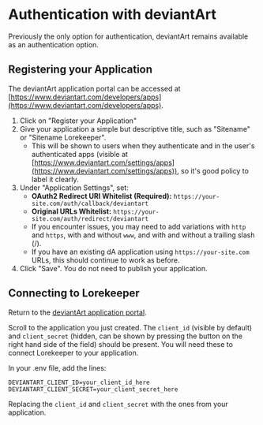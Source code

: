 # Authentication with deviantArt

Previously the only option for authentication, deviantArt remains available as an authentication option.

## Registering your Application

The deviantArt application portal can be accessed at [https://www.deviantart.com/developers/apps](https://www.deviantart.com/developers/apps).

1. Click on "Register your Application"
2. Give your application a simple but descriptive title, such as "Sitename" or "Sitename Lorekeeper".
    - This will be shown to users when they authenticate and in the user's authenticated apps (visible at [https://www.deviantart.com/settings/apps](https://www.deviantart.com/settings/apps)), so it's good policy to label it clearly.
3. Under "Application Settings", set:
    - **OAuth2 Redirect URI Whitelist (Required):** `https://your-site.com/auth/callback/deviantart`
    - **Original URLs Whitelist:** `https://your-site.com/auth/redirect/deviantart`
    - If you encounter issues, you may need to add variations with `http` and `https`, with and without `www`, and with and without a trailing slash (/).
    - If you have an existing dA application using `https://your-site.com` URLs, this should continue to work as before.
4. Click "Save". You do not need to publish your application.

## Connecting to Lorekeeper

Return to the [deviantArt application portal](https://www.deviantart.com/developers/apps).

Scroll to the application you just created. The `client_id` (visible by default) and `client_secret` (hidden, can be shown by pressing the button on the right hand side of the field) should be present. You will need these to connect Lorekeeper to your application.

In your .env file, add the lines:

```
DEVIANTART_CLIENT_ID=your_client_id_here
DEVIANTART_CLIENT_SECRET=your_client_secret_here
```

Replacing the `client_id` and `client_secret` with the ones from your application.